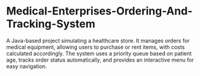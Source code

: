 # Medical-Enterprises-Ordering-And-Tracking-System
A Java-based project simulating a healthcare store. It manages orders for medical equipment, allowing users to purchase or rent items, with costs calculated accordingly. The system uses a priority queue based on patient age, tracks order status automatically, and provides an interactive menu for easy navigation.

